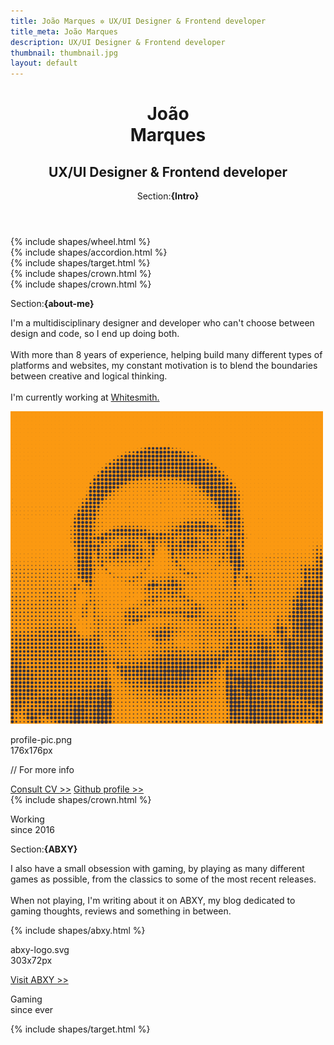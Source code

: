 ```yaml
---
title: João Marques ✲ UX/UI Designer & Frontend developer
title_meta: João Marques
description: UX/UI Designer & Frontend developer
thumbnail: thumbnail.jpg
layout: default
---
```


<header class="u-p-2 u-p-3-md u-c-neon-1">
  <h1 class="u-ft-display u-ts-1 u-mt-12 u-mt-16-md u-mb-2">
    João <br>Marques
  </h1>
  <h2 class="u-ft-display u-fw-500 u-ts-4 u-mb-8 u-mt-2">
    UX/UI Designer & Frontend developer
  </h2>
  <p class="u-ts-6 u-ft-display">Section:<b>{Intro}</b></p>
</header>
<section class="grid">
  <div class="col-12 col-md-6">
    <div class="row row--nowrap">
      <div class="u-bc-neon-1 u-cf-gray-1 u-flex-2">
        <div class="c-shape-motion-wheel">
          {% include shapes/wheel.html %}
        </div>
      </div>
      <div class="u-bc-neon-2 u-cf-gray-1 u-flex-0_9">
        <div class="c-shape-motion-accordion">
          {% include shapes/accordion.html %}
        </div>
      </div>
    </div>
  </div>
  <div class="col-12 col-md-6">
    <div class="grid">
      <div class="col-6 u-bc-gray-2 u-cf-gray-3">
        <div class="c-shape-motion-target">
          {% include shapes/target.html %}
        </div>
      </div>
      <div class="col-6 u-bc-neon-3 u-cf-gray-1 u-pos-relative">
        <div class="c-shape-motion-crown">
          {% include shapes/crown.html %}
        </div>
        <div class="c-shape-motion-crown">
          {% include shapes/crown.html %}
        </div>
      </div>
    </div>
  </div>
</section>
<div class="grid">
  <section class="col-12 col-md-6 u-bc-neon-3 u-c-gray-1">
    <div class="u-p-2 u-pt-2 u-pb-2 u-p-3-md">
      <p class="u-ts-6 u-ft-display u-mb-4">Section:<b>{about-me}</b></p>
      <p class="u-ts-4 text-block u-mb-5">
        I'm a multidisciplinary designer and developer who can't choose between design and code, so I end up doing both.
        <br><br>
        With more than 8 years of experience, helping build many different types of platforms and websites, my constant motivation is to blend the boundaries between creative and logical thinking.
        <br><br>
        I'm currently working at <a class="u-c-gray-1" href="https://www.whitesmith.co/" target="_blank">Whitesmith.</a>
      </p>
      <div class="grid">
        <div class="col-12">
          <div class="c-image-label-wrapper u-mb-4">
            <div class="u-cf-gray-1 u-mr-1 u-mb-1">
              <img class="c-image-lg" src="assets/images/profile-pic.png"/>
            </div>
            <div class="u-mb-1">
              <p class="u-ts-6 u-ft-display u-mb-4 u-mr-2">profile-pic.png<br>176x176px</p>
            </div>
            <div class="c-image-label-link">
              <p class="u-ts-6 u-ft-display u-mb-2 u-mt-2 u-mr-2">// For more info</p>
              <a class="c-button c-button--light-alt u-mb-2" href="{{'assets/docs/joao-marques-cv-2024.pdf' | absolute_url}}" target="_blank" title="Visit ABXY">Consult CV >></a>
              <a class="c-button c-button--light-alt" href="https://github.com/joaornmarques" target="_blank" title="Go to Github profile">Github profile >></a>
            </div>
          </div>
        </div>
      </div>
      <div class="c-postcard-footer">
        <div class="c-postcard-footer__icon u-cf-gray-1">
          {% include shapes/crown.html %}
        </div>
        <p class="c-postcard-footer__text">Working<br>since 2016</p>
      </div>
    </div>
  </section>
  <section class="col-12 col-md-6 u-bc-neon-2">
    <div class="u-p-2 u-pt-2 u-pb-2 u-p-3-md">
      <p class="u-ts-6 u-ft-display u-mb-4">Section:<b>{ABXY}</b></p>
      <p class="u-ts-4 u-ft-sans text-block u-mb-5 u-fw-500">
        I also have a small obsession with gaming, by playing as many different games as possible, from the classics to some of the most recent releases.
        <br><br>
        When not playing, I'm writing about it on ABXY, my blog dedicated to gaming thoughts, reviews and something in between.
      </p>
      <div class="c-image-label-wrapper u-mb-3">
        <div class="c-image-svg u-cf-neon-1 u-mr-1 u-mb-1">
          {% include shapes/abxy.html %}
        </div>
        <p class="u-ts-6 u-ft-display u-mb-1">abxy-logo.svg<br>303x72px</p>
      </div>
      <a class="c-button u-mb-5" href="{{'abxy' | absolute_url}}" title="Visit ABXY">Visit ABXY >></a>
      <div class="c-postcard-footer">
        <p class="c-postcard-footer__text">Gaming<br>since ever</p>
        <div class="c-postcard-footer__icon u-cf-neon-1">
          {% include shapes/target.html %}
        </div>
      </div>
    </div>
  </section>
</div>